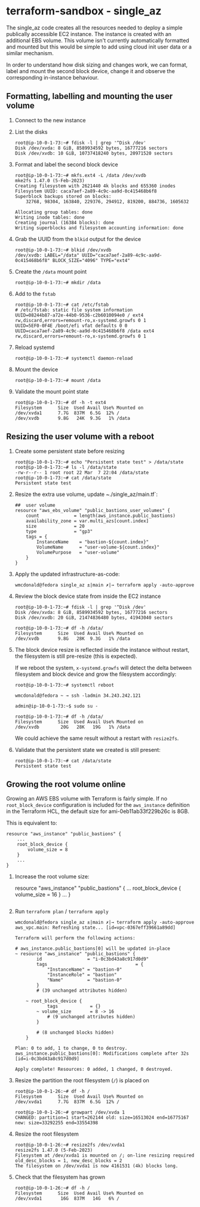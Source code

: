 # terraform-sandbox - single_az

The single_az code creates all the resources needed to deploy a simple publically accessible EC2 instance. The instance is created with an additional EBS volume. This volume isn't currently automatically formatted and mounted but this would be simple to add using cloud init user data or a similar mechanism.

In order to understand how disk sizing and changes work, we can format, label and mount the second block device, change it and observe the corresponding in-instance behaviour.

## Formatting, labelling and mounting the user volume

1. Connect to the new instance

2. List the disks
    ```
    root@ip-10-0-1-73:~# fdisk -l | grep '^Disk /dev'
    Disk /dev/xvda: 8 GiB, 8589934592 bytes, 16777216 sectors
    Disk /dev/xvdb: 10 GiB, 10737418240 bytes, 20971520 sectors
    ```

3. Format and label the second block device

    ```
    root@ip-10-0-1-73:~# mkfs.ext4 -L /data /dev/xvdb 
    mke2fs 1.47.0 (5-Feb-2023)
    Creating filesystem with 2621440 4k blocks and 655360 inodes
    Filesystem UUID: caca7aef-2a89-4c9c-aa9d-0c415468b6f8
    Superblock backups stored on blocks: 
        32768, 98304, 163840, 229376, 294912, 819200, 884736, 1605632

    Allocating group tables: done                            
    Writing inode tables: done                            
    Creating journal (16384 blocks): done
    Writing superblocks and filesystem accounting information: done 
    ```

4. Grab the UUID from the `blkid` output for the device

    ```
    root@ip-10-0-1-73:~# blkid /dev/xvdb 
    /dev/xvdb: LABEL="/data" UUID="caca7aef-2a89-4c9c-aa9d-0c415468b6f8" BLOCK_SIZE="4096" TYPE="ext4"
    ```

5. Create the `/data` mount point

    ```
    root@ip-10-0-1-73:~# mkdir /data
    ```

5. Add to the `fstab`

    ```
    root@ip-10-0-1-73:~# cat /etc/fstab
    # /etc/fstab: static file system information
    UUID=08244b87-a72e-44b0-9536-c2b6010094e0 / ext4 rw,discard,errors=remount-ro,x-systemd.growfs 0 1
    UUID=5EF0-0F4E /boot/efi vfat defaults 0 0
    UUID=caca7aef-2a89-4c9c-aa9d-0c415468b6f8 /data ext4 rw,discard,errors=remount-ro,x-systemd.growfs 0 1
    ```

5. Reload systemd

    ```
    root@ip-10-0-1-73:~# systemctl daemon-reload 
    ```

5. Mount the device

    ```
    root@ip-10-0-1-73:~# mount /data
    ```

6. Validate the mount point state

    ```
    root@ip-10-0-1-73:~# df -h -t ext4
    Filesystem      Size  Used Avail Use% Mounted on
    /dev/xvda1      7.7G  837M  6.5G  12% /
    /dev/xvdb       9.8G   24K  9.3G   1% /data
    ```

## Resizing the user volume with a reboot
1. Create some persistent state before resizing

    ```
    root@ip-10-0-1-73:~# echo "Persistent state test" > /data/state
    root@ip-10-0-1-73:~# ls -l /data/state 
    -rw-r--r-- 1 root root 22 Mar  7 22:04 /data/state
    root@ip-10-0-1-73:~# cat /data/state 
    Persistent state test
    ```

2. Resize the extra use volume, update ~./single_az/main.tf`:

    ```
    ##  user volume
    resource "aws_ebs_volume" "public_bastions_user_volumes" {
        count             = length(aws_instance.public_bastions)
        availability_zone = var.multi_azs[count.index]
        size              = 20
        type              = "gp3"
        tags = {
            InstanceName    = "bastion-${count.index}"
            VolumeName      = "user-volume-${count.index}"
            VolumePurpose   = "user-volume"
        }
    }
    ```

3. Apply the updated infrastructure-as-code:

    ```
    wmcdonald@fedora single_az ±|main ✗|→ terraform apply -auto-approve
    ```

4. Review the block device state from inside the EC2 instance

    ```
    root@ip-10-0-1-73:~# fdisk -l | grep '^Disk /dev'
    Disk /dev/xvda: 8 GiB, 8589934592 bytes, 16777216 sectors
    Disk /dev/xvdb: 20 GiB, 21474836480 bytes, 41943040 sectors

    root@ip-10-0-1-73:~# df -h /data/
    Filesystem      Size  Used Avail Use% Mounted on
    /dev/xvdb       9.8G   28K  9.3G   1% /data
    ```

5. The block device resize is reflected inside the instance without restart, the filesystem is still pre-resize (this is expected). 

    If we reboot the system, `x-systemd.growfs` will detect the delta between filesystem and block device and grow the filesystem accordingly:

    ```
    root@ip-10-0-1-73:~# systemctl reboot 

    wmcdonald@fedora ~ → ssh -ladmin 34.243.242.121

    admin@ip-10-0-1-73:~$ sudo su -

    root@ip-10-0-1-73:~# df -h /data/
    Filesystem      Size  Used Avail Use% Mounted on
    /dev/xvdb        20G   28K   19G   1% /data
    ```

    We could achieve the same result without a restart with `resize2fs`.
    
6. Validate that the persistent state we created is still present:

    ```
    root@ip-10-0-1-73:~# cat /data/state 
    Persistent state test
    ```

## Growing the root volume online
Growing an AWS EBS volume with Terraform is fairly simple. If no `root_block_device` configuration is included for the `aws_instance` definition in the Terraform HCL, the default size for ami-0eb11ab33f229b26c is 8GB. 

This is equivalent to:

```
resource "aws_instance" "public_bastions" {
    ...
    root_block_device {
        volume_size = 8
    }
    ...
}
```

1. Increase the root volume size:

    resource "aws_instance" "public_bastions" {
    ...
    root_block_device {
        volume_size = 16
    }
    ...
    }
    ```

2. Run `terraform plan` / `terraform apply`

    ```
    wmcdonald@fedora single_az ±|main ✗|→ terraform apply -auto-approve
    aws_vpc.main: Refreshing state... [id=vpc-0367eff39661a89dd]

    Terraform will perform the following actions:

    # aws_instance.public_bastions[0] will be updated in-place
    ~ resource "aws_instance" "public_bastions" {
            id                 = "i-0c3bd43a8c917d0d9"
            tags                                 = {
                "InstanceName" = "bastion-0"
                "InstanceRole" = "bastion"
                "Name"         = "bastion-0"
            }
            # (39 unchanged attributes hidden)

        ~ root_block_device {
                tags            = {}
            ~ volume_size       = 8 -> 16
                # (9 unchanged attributes hidden)
            }

            # (8 unchanged blocks hidden)
        }

    Plan: 0 to add, 1 to change, 0 to destroy.
    aws_instance.public_bastions[0]: Modifications complete after 32s [id=i-0c3bd43a8c917d0d9]

    Apply complete! Resources: 0 added, 1 changed, 0 destroyed.
    ```

3. Resize the partition the root filesystem (`/`) is placed on

    ```
    root@ip-10-0-1-26:~# df -h /
    Filesystem      Size  Used Avail Use% Mounted on
    /dev/xvda1      7.7G  837M  6.5G  12% /

    root@ip-10-0-1-26:~# growpart /dev/xvda 1
    CHANGED: partition=1 start=262144 old: size=16513024 end=16775167 new: size=33292255 end=33554398
    ```

4. Resize the root filesystem

    ```
    root@ip-10-0-1-26:~# resize2fs /dev/xvda1
    resize2fs 1.47.0 (5-Feb-2023)
    Filesystem at /dev/xvda1 is mounted on /; on-line resizing required
    old_desc_blocks = 1, new_desc_blocks = 2
    The filesystem on /dev/xvda1 is now 4161531 (4k) blocks long.
    ```

5. Check that the filesystem has grown

    ```
    root@ip-10-0-1-26:~# df -h /
    Filesystem      Size  Used Avail Use% Mounted on
    /dev/xvda1       16G  837M   14G   6% /
    ```